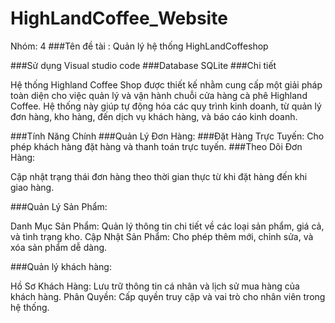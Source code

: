# HighLandCoffee_Website 
Nhóm: 4
###Tên đề tài : Quản lý hệ thống HighLandCoffeshop  

###Sử dụng
  Visual studio code 
###Database 
  SQLite
###Chi tiết
  <p>Hệ thống Highland Coffee Shop được thiết kế nhằm cung cấp một giải pháp toàn diện cho việc quản lý và vận hành chuỗi cửa hàng cà phê Highland Coffee. Hệ thống này giúp tự động hóa các quy trình kinh doanh, từ quản lý đơn hàng, kho hàng, đến dịch vụ khách hàng, và báo cáo kinh doanh.</p>

###Tính Năng Chính
###Quản Lý Đơn Hàng:
###Đặt Hàng Trực Tuyến: Cho phép khách hàng đặt hàng và thanh toán trực tuyến.
###Theo Dõi Đơn Hàng:
  <p>Cập nhật trạng thái đơn hàng theo thời gian thực từ khi đặt hàng đến khi giao hàng.</p>
###Quản Lý Sản Phẩm:
  <p>Danh Mục Sản Phẩm: Quản lý thông tin chi tiết về các loại sản phẩm, giá cả, và tình trạng kho.
  Cập Nhật Sản Phẩm: Cho phép thêm mới, chỉnh sửa, và xóa sản phẩm dễ dàng. </p>
###Quản lý khách hàng: 
<p>Hồ Sơ Khách Hàng: Lưu trữ thông tin cá nhân và lịch sử mua hàng của khách hàng.
Phân Quyền: Cấp quyền truy cập và vai trò cho nhân viên trong hệ thống.</p>


